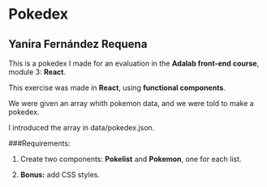 # Pokedex

## Yanira Fernández Requena

This is a pokedex I made for an evaluation in the **Adalab front-end course**, module 3: **React**.

This exercise was made in **React**, using **functional components**.

We were given an array whith pokemon data, and we were told to make a pokedex.

I introduced the array in data/pokedex.json.

###Requirements:

1. Create two components: **Pokelist** and **Pokemon**, one for each list.

2. **Bonus:** add CSS styles.
